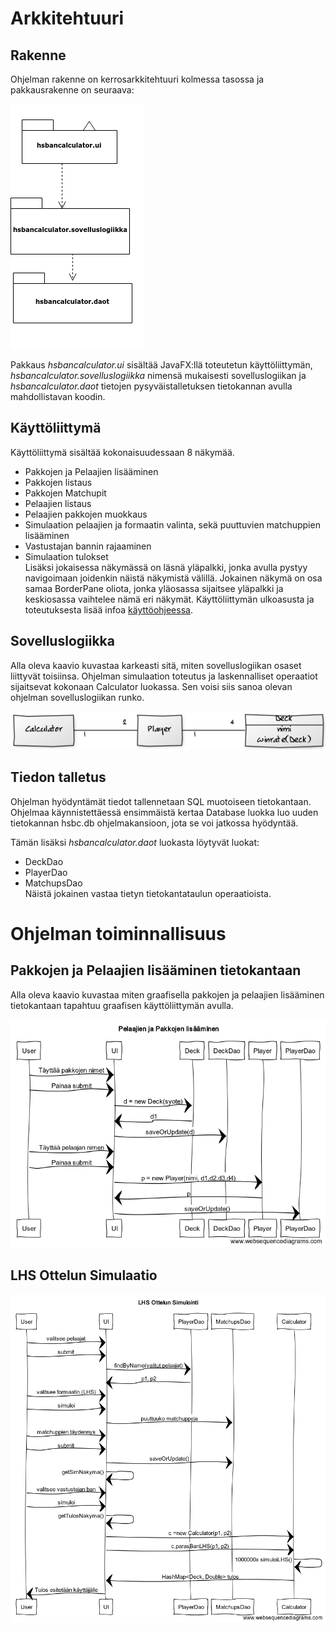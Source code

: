 
# Arkkitehtuuri
## Rakenne

Ohjelman rakenne on kerrosarkkitehtuuri kolmessa tasossa ja pakkausrakenne on seuraava:

<img src="https://github.com/AnttiLammi/otm-harjoitustyo/blob/master/dokumentaatio/kuvat/pakkauskaavio.png">

Pakkaus *hsbancalculator.ui* sisältää JavaFX:llä toteutetun käyttöliittymän, *hsbancalculator.sovelluslogiikka* nimensä mukaisesti sovelluslogiikan ja *hsbancalculator.daot* tietojen pysyväistalletuksen tietokannan avulla mahdollistavan koodin.
## Käyttöliittymä 
Käyttöliittymä sisältää kokonaisuudessaan 8 näkymää.
 - Pakkojen ja Pelaajien lisääminen
- Pakkojen listaus
- Pakkojen Matchupit
- Pelaajien listaus
- Pelaajien pakkojen muokkaus
- Simulaation pelaajien ja formaatin valinta, sekä puuttuvien matchuppien lisääminen
- Vastustajan bannin rajaaminen
- Simulaation tulokset  
Lisäksi jokaisessa näkymässä on läsnä yläpalkki, jonka avulla pystyy navigoimaan joidenkin näistä näkymistä välillä. Jokainen näkymä on osa samaa BorderPane oliota, jonka yläosassa sijaitsee yläpalkki ja keskiosassa vaihtelee nämä eri näkymät. Käyttöliittymän ulkoasusta ja toteutuksesta lisää infoa [käyttöohjeessa](https://github.com/AnttiLammi/otm-harjoitustyo/blob/master/dokumentaatio/kayttoohje.md).   


## Sovelluslogiikka
Alla oleva kaavio kuvastaa karkeasti sitä, miten sovelluslogiikan osaset liittyvät toisiinsa. Ohjelman simulaation toteutus ja laskennalliset operaatiot sijaitsevat kokonaan Calculator luokassa. Sen voisi siis sanoa olevan ohjelman sovelluslogiikan runko.

<img src="https://github.com/AnttiLammi/otm-harjoitustyo/blob/master/dokumentaatio/kuvat/Luokkakaavio.png" width="840">

## Tiedon talletus
Ohjelman hyödyntämät tiedot tallennetaan SQL muotoiseen tietokantaan. Ohjelmaa käynnistettäessä ensimmäistä kertaa Database luokka luo uuden tietokannan hsbc.db ohjelmakansioon, jota se voi jatkossa hyödyntää.

Tämän lisäksi *hsbancalculator.daot* luokasta löytyvät luokat:
- DeckDao
- PlayerDao
- MatchupsDao  
Näistä jokainen vastaa tietyn tietokantataulun operaatioista.

# Ohjelman toiminnallisuus
## Pakkojen ja Pelaajien lisääminen tietokantaan

Alla oleva kaavio kuvastaa miten graafisella pakkojen ja pelaajien lisääminen tietokantaan tapahtuu graafisen käyttöliittymän avulla.

<img src="https://raw.githubusercontent.com/AnttiLammi/otm-harjoitustyo/master/dokumentaatio/kuvat/hsbcSeq_1.png">

## LHS Ottelun Simulaatio

<img src="https://raw.githubusercontent.com/AnttiLammi/otm-harjoitustyo/master/dokumentaatio/kuvat/hsbcSeq_2.png">

